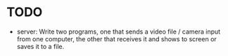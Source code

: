 # TODO

- server: Write two programs, one that sends a video file / camera input from one computer, the other that receives it and shows to screen or saves it to a file.
